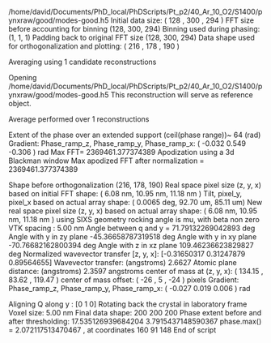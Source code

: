 /home/david/Documents/PhD_local/PhDScripts/Pt_p2/40_Ar_10_O2/S1400/pynxraw/good/modes-good.h5
Initial data size: ( 128 , 300 , 294 )
FFT size before accounting for binning (128, 300, 294)
Binning used during phasing: (1, 1, 1)
Padding back to original FFT size (128, 300, 294)
Data shape used for orthogonalization and plotting: ( 216 , 178 , 190 )

Averaging using 1 candidate reconstructions

Opening  /home/david/Documents/PhD_local/PhDScripts/Pt_p2/40_Ar_10_O2/S1400/pynxraw/good/modes-good.h5
This reconstruction will serve as reference object.

Average performed over  1 reconstructions

Extent of the phase over an extended support (ceil(phase range))~  64 (rad)
Gradient: Phase_ramp_z, Phase_ramp_y, Phase_ramp_x: ( -0.032 0.549 -0.306 ) rad
Max FFT= 2369461.377374389
Apodization using a 3d Blackman window
Max apodized FFT after normalization = 2369461.377374389

Shape before orthogonalization (216, 178, 190)
Real space pixel size (z, y, x) based on initial FFT shape: ( 6.08 nm, 10.95 nm, 11.18 nm )
Tilt, pixel_y, pixel_x based on actual array shape: ( 0.0065 deg, 92.70 um, 85.11 um)
New real space pixel size (z, y, x) based on actual array shape: ( 6.08  nm, 10.95 nm, 11.18 nm )
using SIXS geometry
rocking angle is mu, with beta non zero
VTK spacing : 5.00 nm
Angle between q and y = 71.79132269042893 deg
Angle with y in zy plane -45.36658787319518 deg
Angle with y in xy plane -70.76682162800394 deg
Angle with z in xz plane 109.46236623829827 deg
Normalized wavevector transfer [z, y, x]: [-0.31650317  0.31247879  0.89564655]
Wavevector transfer: (angstroms) 2.6627
Atomic plane distance: (angstroms) 2.3597 angstroms
center of mass at (z, y, x): ( 134.15 , 83.62 , 119.47 )
center of mass offset: ( -26 , 5 , -24 ) pixels
Gradient: Phase_ramp_z, Phase_ramp_y, Phase_ramp_x: ( -0.027 0.019 0.006 ) rad

Aligning Q along  y : [0 1 0]
Rotating back the crystal in laboratory frame
Voxel size:  5.00 nm
Final data shape: 200 200 200
Phase extent before and after thresholding: 17.535126939684204 3.7915437148590367
phase.max() =  2.072117513470467 , at coordinates  160 91 148
End of script
